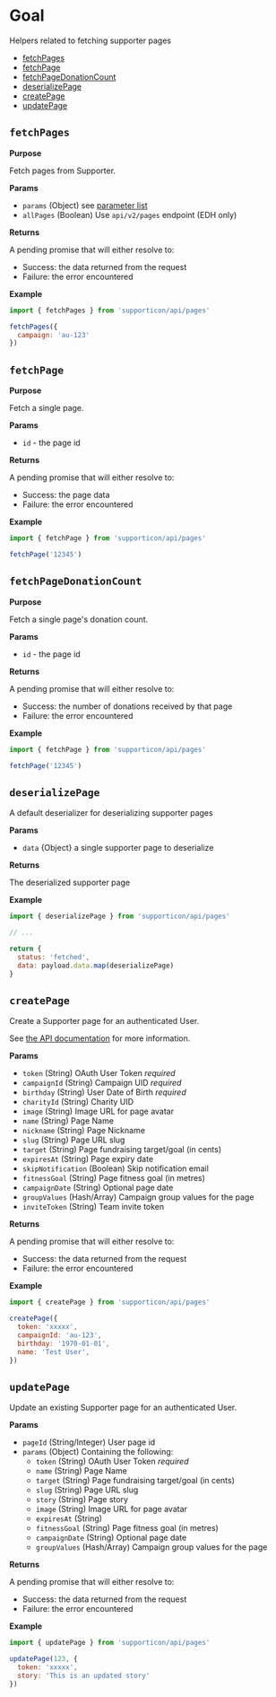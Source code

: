 # Goal

Helpers related to fetching supporter pages

- [fetchPages](#fetchpages)
- [fetchPage](#fetchpage)
- [fetchPageDonationCount](#fetchpagedonationcount)
- [deserializePage](#deserializepage)
- [createPage](#createpage)
- [updatePage](#updatepage)


## `fetchPages`

**Purpose**

Fetch pages from Supporter.

**Params**

- `params` (Object) see [parameter list](../readme.md#availableparameters)
- `allPages` (Boolean) Use `api/v2/pages` endpoint (EDH only)

**Returns**

A pending promise that will either resolve to:

- Success: the data returned from the request
- Failure: the error encountered

**Example**

```javascript
import { fetchPages } from 'supporticon/api/pages'

fetchPages({
  campaign: 'au-123'
})
```

## `fetchPage`

**Purpose**

Fetch a single page.

**Params**

- `id` - the page id

**Returns**

A pending promise that will either resolve to:

- Success: the page data
- Failure: the error encountered

**Example**

```javascript
import { fetchPage } from 'supporticon/api/pages'

fetchPage('12345')
```

## `fetchPageDonationCount`

**Purpose**

Fetch a single page's donation count.

**Params**

- `id` - the page id

**Returns**

A pending promise that will either resolve to:

- Success: the number of donations received by that page
- Failure: the error encountered

**Example**

```javascript
import { fetchPage } from 'supporticon/api/pages'

fetchPage('12345')
```

## `deserializePage`

A default deserializer for deserializing supporter pages

**Params**

- `data` {Object} a single supporter page to deserialize

**Returns**

The deserialized supporter page

**Example**

```javascript
import { deserializePage } from 'supporticon/api/pages'

// ...

return {
  status: 'fetched',
  data: payload.data.map(deserializePage)
}
```

## `createPage`

Create a Supporter page for an authenticated User.

See [the API documentation](http://developer.everydayhero.com/pages/#create-an-individual-page) for more information.

**Params**

- `token` (String) OAuth User Token _required_
- `campaignId` (String) Campaign UID _required_
- `birthday` (String) User Date of Birth _required_
- `charityId` (String) Charity UID
- `image` (String) Image URL for page avatar
- `name` (String) Page Name
- `nickname` (String) Page Nickname
- `slug` (String) Page URL slug
- `target` (String) Page fundraising target/goal (in cents)
- `expiresAt` (String) Page expiry date
- `skipNotification` (Boolean) Skip notification email
- `fitnessGoal` (String) Page fitness goal (in metres)
- `campaignDate` (String) Optional page date
- `groupValues` (Hash/Array) Campaign group values for the page
- `inviteToken` (String) Team invite token

**Returns**

A pending promise that will either resolve to:

- Success: the data returned from the request
- Failure: the error encountered

**Example**

```javascript
import { createPage } from 'supporticon/api/pages'

createPage({
  token: 'xxxxx',
  campaignId: 'au-123',
  birthday: '1970-01-01',
  name: 'Test User',
})
```

## `updatePage`

Update an existing Supporter page for an authenticated User.

**Params**

- `pageId` (String/Integer) User page id
- `params` (Object) Containing the following:
  - `token` (String) OAuth User Token _required_
  - `name` (String) Page Name
  - `target` (String) Page fundraising target/goal (in cents)
  - `slug` (String) Page URL slug
  - `story` (String) Page story
  - `image` (String) Image URL for page avatar
  - `expiresAt` (String)
  - `fitnessGoal` (String) Page fitness goal (in metres)
  - `campaignDate` (String) Optional page date
  - `groupValues` (Hash/Array) Campaign group values for the page

**Returns**

A pending promise that will either resolve to:

- Success: the data returned from the request
- Failure: the error encountered

**Example**

```javascript
import { updatePage } from 'supporticon/api/pages'

updatePage(123, {
  token: 'xxxxx',
  story: 'This is an updated story'
})
```

